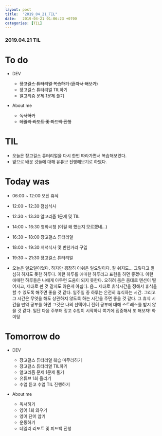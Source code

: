 ```yaml
---
layout: post
title:  "2019_04_21_TIL"
date:   2019-04-21 01:06:23 +0700
categories: [TIL]
---
```


### 2019.04.21 TIL
 
# To do

* DEV
	* ~~장고걸스 튜터리얼 복습하기 (혼자서 해보기)~~
	* 장고걸스 튜터리얼 TIL하기
	* ~~알고리즘 문제 1문제 풀기~~

* About me
	* ~~독서하기~~
	* ~~데일리 리포트 및 피드백 진행~~

# TIL

* 오늘은 장고걸스 튜터리얼을 다시 한번 따라가면서 복습해보았다. 
* 앞으로 배운 것들에 대해 유튜브 진행해보기로 하였다.

# Today was

* 06:00 ~ 12:00 오전 휴식
* 12:00 ~ 12:30 점심식사
* 12:30 ~ 13:30 알고리즘 1문제 및 TIL
* 14:00 ~ 16:30 영화시청 (이걸 왜 했는지 모르겠네...) 
* 16:30 ~ 18:00 장고걸스 튜터리얼
* 18:00 ~ 19:30 저녁식사 및 반찬거리 구입 
* 19:30 ~ 21:30 장고걸스 튜터리얼

* 오늘은 일요일이었다. 하지만 굉장히 아쉬운 일요일이다. 잘 쉬지도... 그렇다고 열심히 하지도 못한 하루다. 이런 하루를 애매한 하루라고 표현을 하면 좋겠다. 이런 애매한 하루들은 나에게 아무런 도움이 되지 못한다. 오히려 몸은 몸대로 텐션이 떨어지고, 제대로 쉰 것 같지도 않은게 아쉽다. 음... 제대로 휴식시간을 정해서 휴식을 할 수 있도록 해주면 좋을 것 같다. 일주일 중 하루는 온전히 휴식하는 시간. 그리고 그 시간은 무엇을 해도 상관하지 않도록 하는 시간을 주면 좋을 것 같다. 그 휴식 시간을 만약 공부를 하면 그것은 나의 선택이니 전혀 공부에 대해 스트레스를 받지 않을 것 같다. 일단 다음 주부터 장고 수업이 시작하니 여기에 집중해서 또 해보자! 화이팅

# Tomorrow do

* DEV
	* 장고걸스 튜터리얼 복습 마무리하기
	* 장고걸스 튜터리얼 TIL하기
	* 알고리즘 문제 1문제 풀기
	* 유튜브 1회 올리기
	* 수업 듣고 수업 TIL 진행하기

* About me
	* 독서하기
	* 영어 1회 외우기
	* 영어 단어 암기
	* 운동하기
	* 데일리 리포트 및 피드백 진행







